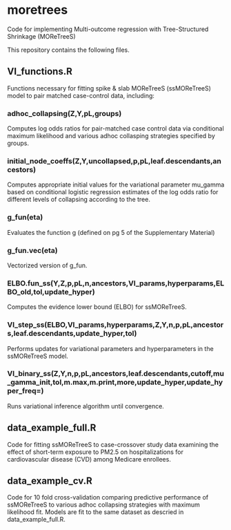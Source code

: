 # moretrees
Code for implementing Multi-outcome regression with Tree-Structured Shrinkage (MOReTreeS)

This repository contains the following files.

## VI_functions.R
Functions necessary for fitting spike & slab MOReTreeS (ssMOReTreeS) model to pair matched case-control data, including:

### adhoc_collapsing(Z,Y,pL,groups)
Computes log odds ratios for pair-matched case control data via conditional maximum likelihood and various adhoc collasping strategies specified by groups.

### initial_node_coeffs(Z,Y,uncollapsed,p,pL,leaf.descendants,ancestors)
Computes appropriate initial values for the variational parameter mu_gamma based on conditional logistic regression estimates of the log odds ratio for different levels of collapsing according to the tree.

### g_fun(eta)
Evaluates the function g (defined on pg 5 of the Supplementary Material)

### g_fun.vec(eta)
Vectorized version of g_fun.

### ELBO.fun_ss(Y,Z,p,pL,n,ancestors,VI_params,hyperparams,ELBO_old,tol,update_hyper)
Computes the evidence lower bound (ELBO) for ssMOReTreeS.

### VI_step_ss(ELBO,VI_params,hyperparams,Z,Y,n,p,pL,ancestors,leaf.descendants,update_hyper,tol)
Performs updates for variational parameters and hyperparameters in the ssMOReTreeS model.

### VI_binary_ss(Z,Y,n,p,pL,ancestors,leaf.descendants,cutoff,mu_gamma_init,tol,m.max,m.print,more,update_hyper,update_hyper_freq=)
Runs variational inference algorithm until convergence.

## data_example_full.R
Code for fitting ssMOReTreeS to case-crossover study data examining the effect of short-term exposure to PM2.5 on hospitalizations for cardiovascular disease (CVD) among Medicare enrollees.

## data_example_cv.R
Code for 10 fold cross-validation comparing predictive performance of ssMOReTreeS to various adhoc collapsing strategies with maximum likelihood fit. Models are fit to the same dataset as descried in data_example_full.R.

